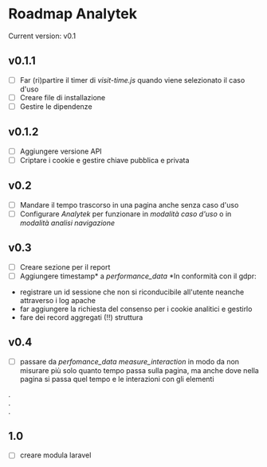 # Roadmap Analytek
Current version: v0.1
## v0.1.1
- [ ] Far (ri)partire il timer di _visit-time.js_ quando viene selezionato il caso d'uso
- [ ] Creare file di installazione
- [ ] Gestire le dipendenze

## v0.1.2
- [ ] Aggiungere versione API
- [ ] Criptare i cookie e gestire chiave pubblica e privata

## v0.2
- [ ] Mandare il tempo trascorso in una pagina anche senza caso d'uso
- [ ] Configurare *Analytek* per funzionare in *modalità caso d'uso* o in *modalità analisi navigazione*

## v0.3
- [ ] Creare sezione per il report
- [ ] Aggiungere timestamp* a _performance_data_
*In conformità con il gdpr:
* registrare un id sessione che non si riconducibile all'utente neanche attraverso i log apache
* far aggiungere la richiesta del consenso per i cookie analitici e gestirlo
* fare dei record aggregati (!!) struttura

## v0.4
- [ ] passare da _perfomance_data_ _measure_interaction_ in modo da non misurare più solo quanto tempo passa sulla pagina, ma anche dove nella pagina si passa quel tempo e le interazioni con gli elementi

. <br />
. <br />
. <br />

## 1.0
- [ ] creare modula laravel
